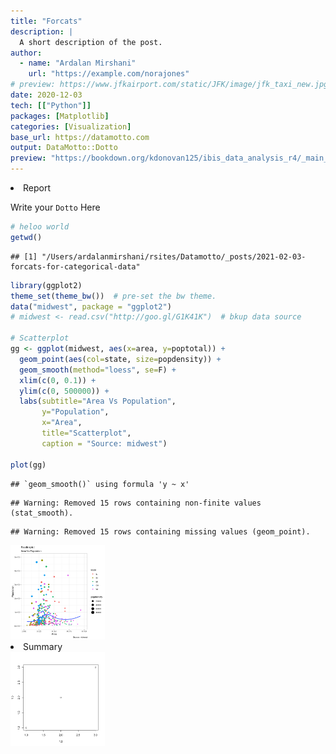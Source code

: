 ```yaml
---
title: "Forcats"
description: |
  A short description of the post.
author:
  - name: "Ardalan Mirshani"
    url: "https://example.com/norajones"
# preview: https://www.jfkairport.com/static/JFK/image/jfk_taxi_new.jpg
date: 2020-12-03
tech: [["Python"]]
packages: [Matplotlib]
categories: [Visualization]
base_url: https://datamotto.com
output: DataMotto::Dotto
preview: "https://bookdown.org/kdonovan125/ibis_data_analysis_r4/_main_files/figure-html/ggplot_ex_4_1-2.png"
---
```




<li class="nav-item">
<a class="nav-link dm-dot-title">Report</a>
<div class="dm-dot-content">

Write your `Dotto` Here


```r
# heloo world
getwd()
```

```
## [1] "/Users/ardalanmirshani/rsites/Datamotto/_posts/2021-02-03-forcats-for-categorical-data"
```

```r
library(ggplot2)
theme_set(theme_bw())  # pre-set the bw theme.
data("midwest", package = "ggplot2")
# midwest <- read.csv("http://goo.gl/G1K41K")  # bkup data source

# Scatterplot
gg <- ggplot(midwest, aes(x=area, y=poptotal)) + 
  geom_point(aes(col=state, size=popdensity)) + 
  geom_smooth(method="loess", se=F) + 
  xlim(c(0, 0.1)) + 
  ylim(c(0, 500000)) + 
  labs(subtitle="Area Vs Population", 
       y="Population", 
       x="Area", 
       title="Scatterplot", 
       caption = "Source: midwest")

plot(gg)
```

```
## `geom_smooth()` using formula 'y ~ x'
```

```
## Warning: Removed 15 rows containing non-finite values (stat_smooth).
```

```
## Warning: Removed 15 rows containing missing values (geom_point).
```

<img src="forcats_files/figure-html/unnamed-chunk-1-1.png" width="30%" />
</div>
</li>

<li class="nav-item">
<a class="nav-link dm-dot-title">Summary</a>
<div class="dm-dot-content">
<img src="forcats_files/figure-html/unnamed-chunk-2-1.png" width="30%" />
</div>
</li>
